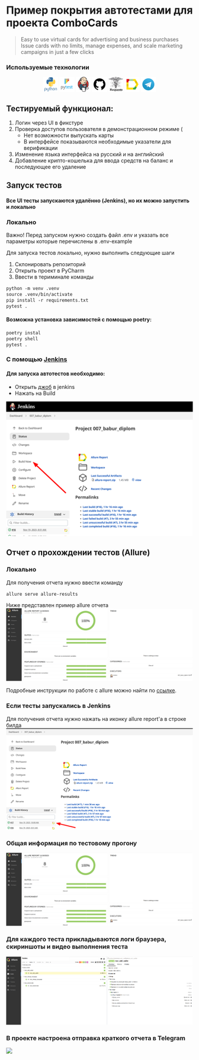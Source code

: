# Пример покрытия автотестами для проекта ComboCards
>Easy to use virtual cards for advertising and business purchases
Issue cards with no limits, manage expenses, and scale marketing campaigns in just a few clicks


###  Используемые технологии
<p align="center">
  <code><img src="images/icons/python.svg" width="40" height="40"  alt="A-d-am" title="Python"></code>
  <code><img src="images/icons/pytest.svg" width="40" height="40"  alt="A-d-am" title="PyTest"></code>
  <code><img src="images/icons/jenkins.svg" width="40" height="40"  alt="A-d-am" title="Selene"></code>
  <code><img src="images/icons/github.png" width="40" height="40"  alt="A-d-am" title="PyCharm"></code>
  <code><img src="images/icons/requests.png" width="40" height="40"  alt="A-d-am" title="Selenoid"></code>
  <code><img src="images/icons/allure.png" width="40" height="40"  alt="A-d-am" title="Allure Report"></code>
  <code><img src="images/icons/telegram.png" width="40" height="40"  alt="A-d-am" title="Telegram Bot"></code>
</p>

## Тестируемый функционал:
1. Логин через UI в фикстуре
2. Проверка доступов пользователя в демонстрационном режиме (
   * Нет возможности выпускать карты
   * В интерфейсе показываются необходимые указатели для верификации
3. Изменение языка интерфейса на русский и на английский
4. Добавление крипто-кошелька для ввода средств на баланс и последующее его удаление


## Запуск тестов
#### Все UI тесты запускаются удалённо (Jenkins), но их можно запустить и локально

### Локально
Важно! Перед запуском нужно создать файл .env и указать все параметры которые перечислены в .env-example 

Для запуска тестов локально, нужно выполнить следующие шаги
1. Склонировать репозиторий
2. Открыть проект в PyCharm
3. Ввести в териминале команды
``` 
python -m venv .venv
source .venv/bin/activate
pip install -r requirements.txt
pytest .
```
#### Возможна установка зависимостей с помощью poetry:
```
poetry instal
poetry shell
pytest .
```

### С помощью [Jenkins](https://jenkins.autotests.cloud/job/007_babur_diplom)
#### Для запуска автотестов необходимо:
 - Открыть [джоб](https://jenkins.autotests.cloud/job/job/007_babur_diplom) в jenkins
 - Нажать на Build

<img src="images/jenkins_1.png">

## Отчет о прохождении тестов (Allure)
### Локально
Для получения отчета нужно ввести команду 
```
allure serve allure-results
``` 
Ниже представлен пример allure отчета 
<img src="images/allure_dashboard.png">

Подробные инструкции по работе с allure можно найти по [ссылке](https://allurereport.org/docs/).
### Если тесты запускались в Jenkins

Для получения отчета нужно нажать на иконку allure report'a в строке билда  
<img src="images/jenkins_2.png">
### Общая информация по тестовому прогону
<img src="images/allure_dashboard.png">

### Для каждого теста прикладываются логи браузера, скириншоты и видео выполнения теста
<img src="images/allure_suits.png">

### В проекте настроена отправка краткого отчета в Telegram
<img src="images/screenshots/tg_web_allure.png">
